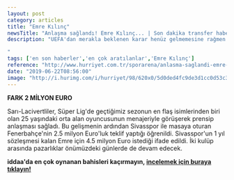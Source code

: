```yaml
---
layout: post
category: articles
title: "Emre Kılınç"
newsTitle: "Anlaşma sağlandı! Emre Kılınç... | Son dakika transfer haberleri..."
description: "UEFA'dan merakla beklenen karar henüz gelmemesine rağmen transfer çalışmalarına hız veren Fenerbahçe, Sivasspor formasını giyen Emre Kılınç ile el sıkıştı.

"
tags: ['en son haberler','en çok aratılanlar','Emre Kılınç']
reference: "http://www.hurriyet.com.tr/sporarena/anlasma-saglandi-emre-kilinc-son-dakika-transfer-haberleri-41251940"
date: "2019-06-22T08:56:00"
image: "http://i.hurimg.com/i/hurriyet/98/620x0/5d0ded4fc9de3d1cc0d53c37.jpg"
---
```


<p><strong>FARK 2 MİLYON EURO</strong></p>
<p>Sarı-Lacivertliler, S&uuml;per Lig'de ge&ccedil;tiğimiz sezonun en flaş isimlerinden biri olan 25 yaşındaki orta alan oyuncusunun menajeriyle g&ouml;r&uuml;şerek prensip anlaşması sağladı. Bu gelişmenin ardından Sivasspor ile masaya oturan Fenerbah&ccedil;e'nin 2.5 milyon Euro'luk teklif yaptığı &ouml;ğrenildi. Sivasspor'un 1 yıl s&ouml;zleşmesi kalan Emre i&ccedil;in 4.5 milyon Euro istediği ifade edildi. İki kul&uuml;p arasında pazarlıklar &ouml;n&uuml;m&uuml;zdeki g&uuml;nlerde de devam edecek.</p>
<p><strong>iddaa'da en &ccedil;ok oynanan bahisleri ka&ccedil;ırmayın,</strong><strong>&nbsp;<a href=https://www.misli.com/iddaa-basketbol?utm_source=dp-hurriyetsporarena&amp;utm_medium=f-link&amp;utm_campaign=iddaa-content>incelemek i&ccedil;in buraya tıklayın!</a></strong></p>